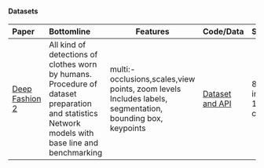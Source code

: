 #### Datasets

|  Paper | Bottomline | Features | Code/Data | Scale | Constraints |
| :--- | :--- | --- | :--- | :--- | :--- |
|  [Deep Fashion 2](https://arxiv.org/pdf/1901.07973.pdf "Deep Fashion 2") | All kind of detections of clothes worn by humans.<br/>Procedure of dataset preparation and statistics<br/>Network models with base line and benchmarking | multi:-occlusions,scales,view points, zoom levels<br/>Includes labels, segmentation, bounding box, keypoints | [Dataset and API](https://github.com/switchablenorms/DeepFashion2 "Dataset and API") | 801k images<br/>13 categories | No depth<br/>On human<br/>Less deformations |
